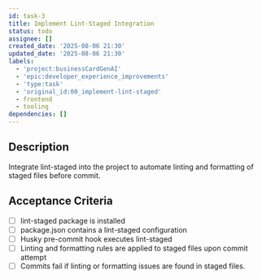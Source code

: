 ```yaml
---
id: task-3
title: Implement Lint-Staged Integration
status: todo
assignee: []
created_date: '2025-08-06 21:30'
updated_date: '2025-08-06 21:30'
labels:
  - 'project:businessCardGenAI'
  - 'epic:developer_experience_improvements'
  - 'type:task'
  - 'original_id:00_implement-lint-staged'
  - frontend
  - tooling
dependencies: []
---
```


## Description

Integrate lint-staged into the project to automate linting and formatting of staged files before commit.

## Acceptance Criteria

- [ ] lint-staged package is installed
- [ ] package.json contains a lint-staged configuration
- [ ] Husky pre-commit hook executes lint-staged
- [ ] Linting and formatting rules are applied to staged files upon commit attempt
- [ ] Commits fail if linting or formatting issues are found in staged files.
